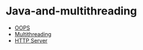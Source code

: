 # Java-and-multithreading
- [OOPS](https://github.com/Adityasinghvats/Java-and-multithreading/tree/main/Learning/src/java_oops)
- [Multithreading](https://github.com/Adityasinghvats/Java-and-multithreading/tree/main/Learning/src/Threads)
- [HTTP Server](https://github.com/Adityasinghvats/Java-and-multithreading/blob/main/Learning/src/SimpleHTTPServer.java)
